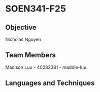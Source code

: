 # SOEN341-F25
## **Objective**
Nicholas Nguyen
## **Team Members**
Madison Luu - 40282381 - maddie-luu
## **Languages and Techniques**
